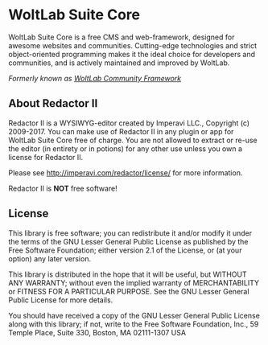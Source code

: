 # WoltLab Suite Core

WoltLab Suite Core is a free CMS and web-framework, designed for awesome websites and communities.
Cutting-edge technologies and strict object-oriented programming makes it the ideal choice for developers and communities, and is actively maintained and improved by WoltLab.

_Formerly known as [WoltLab Community Framework](https://community.woltlab.com/thread/249026-introducing-woltlab-suite-3-0/)_

## About Redactor II

Redactor II is a WYSIWYG-editor created by Imperavi LLC., Copyright (c) 2009-2017.
You can make use of Redactor II in any plugin or app for WoltLab Suite Core free of charge.
You are not allowed to extract or re-use the editor (in entirety or in potions) for any other use unless you own a license for Redactor II.

Please see http://imperavi.com/redactor/license/ for more information.

Redactor II is **NOT** free software!

## License

This library is free software; you can redistribute it and/or
modify it under the terms of the GNU Lesser General Public License
as published by the Free Software Foundation; either version 2.1
of the License, or (at your option) any later version.

This library is distributed in the hope that it will be useful,
but WITHOUT ANY WARRANTY; without even the implied warranty of
MERCHANTABILITY or FITNESS FOR A PARTICULAR PURPOSE. See the GNU
Lesser General Public License for more details.

You should have received a copy of the GNU Lesser General Public
License along with this library; if not, write to the Free Software
Foundation, Inc., 59 Temple Place, Suite 330, Boston, MA 02111-1307 USA
